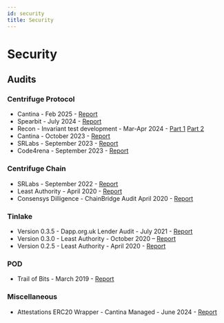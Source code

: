 ```yaml
---
id: security
title: Security
---
```


# Security

## Audits

### Centrifuge Protocol

- Cantina - Feb 2025 - [Report](https://cantina.xyz/portfolio/c74ed8af-cd8e-4e9e-bd56-b97a02e86a1e)
- Spearbit - July 2024 - [Report](https://github.com/spearbit/portfolio/blob/master/pdfs/Centrifuge-Spearbit-Security-Review-July-2024.pdf)
- Recon - Invariant test development - Mar-Apr 2024 - [Part 1](https://getrecon.substack.com/p/lessons-learned-from-fuzzing-centrifuge) [Part 2](https://getrecon.substack.com/p/lessons-learned-from-fuzzing-centrifuge-059)
- Cantina - October 2023 - [Report](https://github.com/centrifuge/security/blob/main/audits/liquidity-pools/2023-10-Spearbit-Cantina-Managed.pdf)
- SRLabs - September 2023 - [Report](https://github.com/centrifuge/security/blob/main/audits/liquidity-pools/2023-09-SRLabs.pdf)
- Code4rena - September 2023 - [Report](https://code4rena.com/reports/2023-09-centrifuge)

### Centrifuge Chain

- SRLabs - September 2022 - [Report](https://securityresearchlabs.sharepoint.com/sites/Centrifuge/Freigegebene%20Dokumente/Forms/AllItems.aspx?id=%2Fsites%2FCentrifuge%2FFreigegebene%20Dokumente%2FGeneral%2F0%2Ddeliverables%2FSRL%2Dcentrifuge%5Fbaseline%5Fassurance%2Dreport%2Donline%2Dv2%2E3%2Epdf&parent=%2Fsites%2FCentrifuge%2FFreigegebene%20Dokumente%2FGeneral%2F0%2Ddeliverables&p=true&ga=1)
- Least Authority - April 2020 - [Report](https://leastauthority.com/static/publications/LeastAuthority_Centrifuge_Chain_Audit_Report.pdf)
- Consensys Dilligence - ChainBridge Audit April 2020 - [Report](https://consensys.net/diligence/audits/private/adash47d-chainbridge/chainbridge-audit-2020-04.pdf)

### Tinlake

- Version 0.3.5 - Dapp.org.uk Lender Audit - July 2021 - [Report](https://dapp.org.uk/reports/tinlake.html)
- Version 0.3.0 - Least Authority - October 2020 – [Report](https://leastauthority.com/static/publications/LeastAuthority_Centrifuge_Tinlake_0.3.0_Audit_Report.pdf)
- Version 0.2.5 - Least Authority - April 2020 - [Report](https://leastauthority.com/static/publications/LeastAuthority_Centrifuge_Tinlake_Contracts_Actions_Audit_Report.pdf)

### POD

- Trail of Bits - March 2019 - [Report](https://github.com/centrifuge/security/blob/main/audits/node/Trail-of-Bits-Audit.pdf)

### Miscellaneous

- Attestations ERC20 Wrapper - Cantina Managed - June 2024 - [Report](https://github.com/centrifuge/morpho-market/blob/main/audits/2023-06-cantina.pdf)
